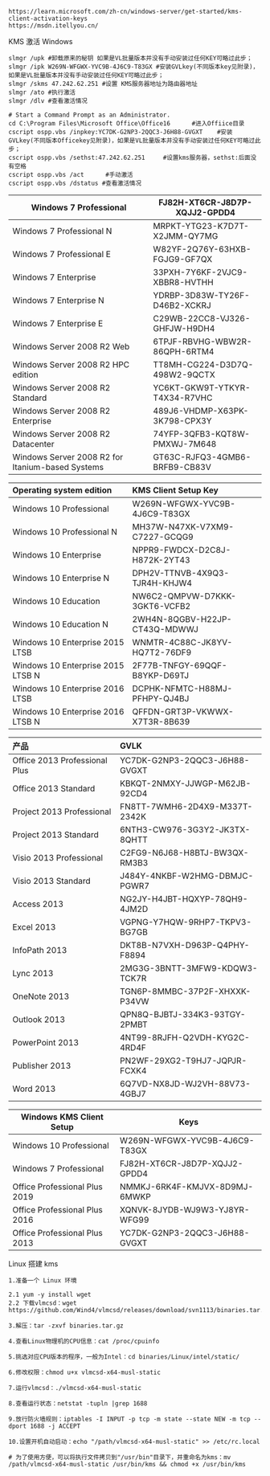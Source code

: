 
```http
https://learn.microsoft.com/zh-cn/windows-server/get-started/kms-client-activation-keys
https://msdn.itellyou.cn/
```
KMS 激活 Windows

```shell
slmgr /upk #卸载原来的秘钥 如果是VL批量版本并没有手动安装过任何KEY可略过此步；
slmgr /ipk W269N-WFGWX-YVC9B-4J6C9-T83GX #安装GVLkey(不同版本key见附录)，如果是VL批量版本并没有手动安装过任何KEY可略过此步；
slmgr /skms 47.242.62.251 #设置 KMS服务器地址为路由器地址
slmgr /ato #执行激活
slmgr /dlv #查看激活情况
```



```shell
# Start a Command Prompt as an Administrator.
cd C:\Program Files\Microsoft Office\Office16      #进入Offiice目录
cscript ospp.vbs /inpkey:YC7DK-G2NP3-2QQC3-J6H88-GVGXT    #安装GVLkey(不同版本Officekey见附录)，如果是VL批量版本并没有手动安装过任何KEY可略过此步；
cscript ospp.vbs /sethst:47.242.62.251     #设置kms服务器，sethst:后面没有空格
cscript ospp.vbs /act      #手动激活
cscript ospp.vbs /dstatus #查看激活情况
```



| Windows 7 Professional                           | FJ82H-XT6CR-J8D7P-XQJJ2-GPDD4 |
| ------------------------------------------------ | ----------------------------- |
| Windows 7 Professional N                         | MRPKT-YTG23-K7D7T-X2JMM-QY7MG |
| Windows 7 Professional E                         | W82YF-2Q76Y-63HXB-FGJG9-GF7QX |
| Windows 7 Enterprise                             | 33PXH-7Y6KF-2VJC9-XBBR8-HVTHH |
| Windows 7 Enterprise N                           | YDRBP-3D83W-TY26F-D46B2-XCKRJ |
| Windows 7 Enterprise E                           | C29WB-22CC8-VJ326-GHFJW-H9DH4 |
| Windows Server 2008 R2 Web                       | 6TPJF-RBVHG-WBW2R-86QPH-6RTM4 |
| Windows Server 2008 R2 HPC edition               | TT8MH-CG224-D3D7Q-498W2-9QCTX |
| Windows Server 2008 R2 Standard                  | YC6KT-GKW9T-YTKYR-T4X34-R7VHC |
| Windows Server 2008 R2 Enterprise                | 489J6-VHDMP-X63PK-3K798-CPX3Y |
| Windows Server 2008 R2 Datacenter                | 74YFP-3QFB3-KQT8W-PMXWJ-7M648 |
| Windows Server 2008 R2 for Itanium-based Systems | GT63C-RJFQ3-4GMB6-BRFB9-CB83V |

| Operating system edition          | KMS Client Setup Key          |
| :-------------------------------- | :---------------------------- |
| Windows 10 Professional           | W269N-WFGWX-YVC9B-4J6C9-T83GX |
| Windows 10 Professional N         | MH37W-N47XK-V7XM9-C7227-GCQG9 |
| Windows 10 Enterprise             | NPPR9-FWDCX-D2C8J-H872K-2YT43 |
| Windows 10 Enterprise N           | DPH2V-TTNVB-4X9Q3-TJR4H-KHJW4 |
| Windows 10 Education              | NW6C2-QMPVW-D7KKK-3GKT6-VCFB2 |
| Windows 10 Education N            | 2WH4N-8QGBV-H22JP-CT43Q-MDWWJ |
| Windows 10 Enterprise 2015 LTSB   | WNMTR-4C88C-JK8YV-HQ7T2-76DF9 |
| Windows 10 Enterprise 2015 LTSB N | 2F77B-TNFGY-69QQF-B8YKP-D69TJ |
| Windows 10 Enterprise 2016 LTSB   | DCPHK-NFMTC-H88MJ-PFHPY-QJ4BJ |
| Windows 10 Enterprise 2016 LTSB N | QFFDN-GRT3P-VKWWX-X7T3R-8B639 |





| 产品                          | GVLK                          |
| :---------------------------- | :---------------------------- |
| Office 2013 Professional Plus | YC7DK-G2NP3-2QQC3-J6H88-GVGXT |
| Office 2013 Standard          | KBKQT-2NMXY-JJWGP-M62JB-92CD4 |
| Project 2013 Professional     | FN8TT-7WMH6-2D4X9-M337T-2342K |
| Project 2013 Standard         | 6NTH3-CW976-3G3Y2-JK3TX-8QHTT |
| Visio 2013 Professional       | C2FG9-N6J68-H8BTJ-BW3QX-RM3B3 |
| Visio 2013 Standard           | J484Y-4NKBF-W2HMG-DBMJC-PGWR7 |
| Access 2013                   | NG2JY-H4JBT-HQXYP-78QH9-4JM2D |
| Excel 2013                    | VGPNG-Y7HQW-9RHP7-TKPV3-BG7GB |
| InfoPath 2013                 | DKT8B-N7VXH-D963P-Q4PHY-F8894 |
| Lync 2013                     | 2MG3G-3BNTT-3MFW9-KDQW3-TCK7R |
| OneNote 2013                  | TGN6P-8MMBC-37P2F-XHXXK-P34VW |
| Outlook 2013                  | QPN8Q-BJBTJ-334K3-93TGY-2PMBT |
| PowerPoint 2013               | 4NT99-8RJFH-Q2VDH-KYG2C-4RD4F |
| Publisher 2013                | PN2WF-29XG2-T9HJ7-JQPJR-FCXK4 |
| Word 2013                     | 6Q7VD-NX8JD-WJ2VH-88V73-4GBJ7 |

| Windows KMS Client Setup      | Keys                          |
| ----------------------------- | ----------------------------- |
| Windows 10 Professional       | W269N-WFGWX-YVC9B-4J6C9-T83GX |
| Windows 7 Professional        | FJ82H-XT6CR-J8D7P-XQJJ2-GPDD4 |
| Office Professional Plus 2019 | NMMKJ-6RK4F-KMJVX-8D9MJ-6MWKP |
| Office Professional Plus 2016 | XQNVK-8JYDB-WJ9W3-YJ8YR-WFG99 |
| Office Professional Plus 2013 | YC7DK-G2NP3-2QQC3-J6H88-GVGXT |

 Linux 搭建 kms

```shell
1.准备一个 Linux 环境

2.1 yum -y install wget 
2.2 下载vlmcsd：wget https://github.com/Wind4/vlmcsd/releases/download/svn1113/binaries.tar.gz

3.解压：tar -zxvf binaries.tar.gz

4.查看Linux物理机的CPU信息：cat /proc/cpuinfo

5.挑选对应CPU版本的程序，一般为Intel：cd binaries/Linux/intel/static/

6.修改权限：chmod u+x vlmcsd-x64-musl-static

7.运行vlmcsd：./vlmcsd-x64-musl-static

8.查看运行状态：netstat -tupln |grep 1688

9.放行防火墙规则：iptables -I INPUT -p tcp -m state --state NEW -m tcp --dport 1688 -j ACCEPT

10.设置开机自动启动：echo "/path/vlmcsd-x64-musl-static" >> /etc/rc.local

# 为了使用方便，可以将执行文件拷贝到"/usr/bin"目录下，并重命名为kms：mv /path/vlmcsd-x64-musl-static /usr/bin/kms && chmod +x /usr/bin/kms
